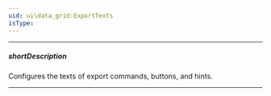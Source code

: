 ```yaml
---
uid: ui\data_grid:ExportTexts
isType: 
---
```

---
##### shortDescription
Configures the texts of export commands, buttons, and hints.

---
